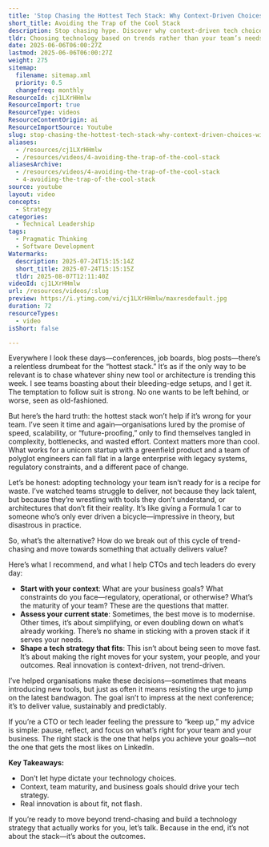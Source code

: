 ```yaml
---
title: 'Stop Chasing the Hottest Tech Stack: Why Context-Driven Choices Win Every Time'
short_title: Avoiding the Trap of the Cool Stack
description: Stop chasing hype. Discover why context-driven tech choices—not the latest stack—lead to real, sustainable value for your team and business.
tldr: Choosing technology based on trends rather than your team’s needs often leads to wasted effort and complexity. Focus on your business goals, team maturity, and constraints to shape a tech strategy that truly fits. Prioritise what delivers value for your context instead of chasing the latest tools.
date: 2025-06-06T06:00:27Z
lastmod: 2025-06-06T06:00:27Z
weight: 275
sitemap:
  filename: sitemap.xml
  priority: 0.5
  changefreq: monthly
ResourceId: cj1LXrHHmlw
ResourceImport: true
ResourceType: videos
ResourceContentOrigin: ai
ResourceImportSource: Youtube
slug: stop-chasing-the-hottest-tech-stack-why-context-driven-choices-win-every-time
aliases:
  - /resources/cj1LXrHHmlw
  - /resources/videos/4-avoiding-the-trap-of-the-cool-stack
aliasesArchive:
  - /resources/videos/4-avoiding-the-trap-of-the-cool-stack
  - 4-avoiding-the-trap-of-the-cool-stack
source: youtube
layout: video
concepts:
  - Strategy
categories:
  - Technical Leadership
tags:
  - Pragmatic Thinking
  - Software Development
Watermarks:
  description: 2025-07-24T15:15:14Z
  short_title: 2025-07-24T15:15:15Z
  tldr: 2025-08-07T12:11:40Z
videoId: cj1LXrHHmlw
url: /resources/videos/:slug
preview: https://i.ytimg.com/vi/cj1LXrHHmlw/maxresdefault.jpg
duration: 72
resourceTypes:
  - video
isShort: false

---
```

Everywhere I look these days—conferences, job boards, blog posts—there’s a relentless drumbeat for the “hottest stack.” It’s as if the only way to be relevant is to chase whatever shiny new tool or architecture is trending this week. I see teams boasting about their bleeding-edge setups, and I get it. The temptation to follow suit is strong. No one wants to be left behind, or worse, seen as old-fashioned.

But here’s the hard truth: the hottest stack won’t help if it’s wrong for your team. I’ve seen it time and again—organisations lured by the promise of speed, scalability, or “future-proofing,” only to find themselves tangled in complexity, bottlenecks, and wasted effort. Context matters more than cool. What works for a unicorn startup with a greenfield product and a team of polyglot engineers can fall flat in a large enterprise with legacy systems, regulatory constraints, and a different pace of change.

Let’s be honest: adopting technology your team isn’t ready for is a recipe for waste. I’ve watched teams struggle to deliver, not because they lack talent, but because they’re wrestling with tools they don’t understand, or architectures that don’t fit their reality. It’s like giving a Formula 1 car to someone who’s only ever driven a bicycle—impressive in theory, but disastrous in practice.

So, what’s the alternative? How do we break out of this cycle of trend-chasing and move towards something that actually delivers value?

Here’s what I recommend, and what I help CTOs and tech leaders do every day:

- **Start with your context**: What are your business goals? What constraints do you face—regulatory, operational, or otherwise? What’s the maturity of your team? These are the questions that matter.
- **Assess your current state**: Sometimes, the best move is to modernise. Other times, it’s about simplifying, or even doubling down on what’s already working. There’s no shame in sticking with a proven stack if it serves your needs.
- **Shape a tech strategy that fits**: This isn’t about being seen to move fast. It’s about making the right moves for your system, your people, and your outcomes. Real innovation is context-driven, not trend-driven.

I’ve helped organisations make these decisions—sometimes that means introducing new tools, but just as often it means resisting the urge to jump on the latest bandwagon. The goal isn’t to impress at the next conference; it’s to deliver value, sustainably and predictably.

If you’re a CTO or tech leader feeling the pressure to “keep up,” my advice is simple: pause, reflect, and focus on what’s right for your team and your business. The right stack is the one that helps you achieve your goals—not the one that gets the most likes on LinkedIn.

**Key Takeaways:**

- Don’t let hype dictate your technology choices.
- Context, team maturity, and business goals should drive your tech strategy.
- Real innovation is about fit, not flash.

If you’re ready to move beyond trend-chasing and build a technology strategy that actually works for you, let’s talk. Because in the end, it’s not about the stack—it’s about the outcomes.
